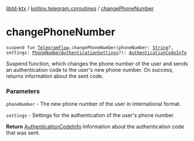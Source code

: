 [libtd-ktx](../index.md) / [kotlinx.telegram.coroutines](index.md) / [changePhoneNumber](./change-phone-number.md)

# changePhoneNumber

`suspend fun `[`TelegramFlow`](../kotlinx.telegram.core/-telegram-flow/index.md)`.changePhoneNumber(phoneNumber: `[`String`](https://kotlinlang.org/api/latest/jvm/stdlib/kotlin/-string/index.html)`?, settings: `[`PhoneNumberAuthenticationSettings`](https://tdlibx.github.io/td/docs/org/drinkless/td/libcore/telegram/TdApi/PhoneNumberAuthenticationSettings.html)`?): `[`AuthenticationCodeInfo`](https://tdlibx.github.io/td/docs/org/drinkless/td/libcore/telegram/TdApi/AuthenticationCodeInfo.html)

Suspend function, which changes the phone number of the user and sends an authentication code to
the user's new phone number. On success, returns information about the sent code.

### Parameters

`phoneNumber` - The new phone number of the user in international format.

`settings` - Settings for the authentication of the user's phone number.

**Return**
[AuthenticationCodeInfo](https://tdlibx.github.io/td/docs/org/drinkless/td/libcore/telegram/TdApi/AuthenticationCodeInfo.html) Information about the authentication code that was sent.

